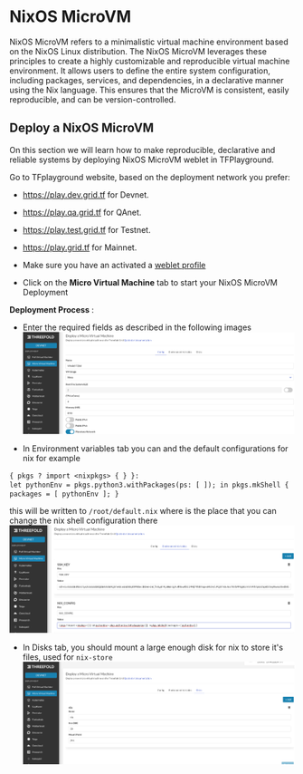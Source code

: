 # NixOS MicroVM

NixOS MicroVM refers to a minimalistic virtual machine environment based on the NixOS Linux distribution.
The NixOS MicroVM leverages these principles to create a highly customizable and reproducible virtual machine environment. It allows users to define the entire system configuration, including packages, services, and dependencies, in a declarative manner using the Nix language. This ensures that the MicroVM is consistent, easily reproducible, and can be version-controlled.

## Deploy a NixOS MicroVM

On this section we will learn how to make reproducible, declarative and reliable systems by deploying NixOS MicroVM weblet in TFPlayground.

Go to TFplayground website, based on the deployment network you prefer:
  -  https://play.dev.grid.tf for Devnet.
  -  https://play.qa.grid.tf for QAnet.
  -  https://play.test.grid.tf for Testnet.
  -  https://play.grid.tf for Mainnet.

- Make sure you have an activated a [weblet profile](./weblets_profile_manager.md)

- Click on the **Micro Virtual Machine** tab to start your NixOS MicroVM Deployment

**Deployment Process** :

- Enter the required fields as described in the following images
  ![](./img/nixos-micro1.png)

- In Environment variables tab you can and the default configurations for nix for example

```
{ pkgs ? import <nixpkgs> { } }:
let pythonEnv = pkgs.python3.withPackages(ps: [ ]); in pkgs.mkShell { packages = [ pythonEnv ]; }
```

this will be written to `/root/default.nix` where is the place that you can change the nix shell configuration there
![](./img/nixos-micro2.png)

- In Disks tab, you should mount a large enough disk for nix to store it's files, used for `nix-store`
  ![](./img/nixos-micro3.png)
